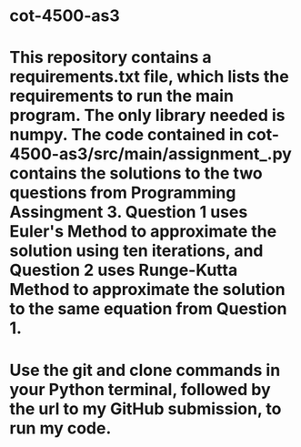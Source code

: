 # cot-4500-as3
# This repository contains a requirements.txt file, which lists the requirements to run the main program. The only library needed is numpy. The code contained in cot-4500-as3/src/main/assignment_.py contains the solutions to the two questions from Programming Assingment 3. Question 1 uses Euler's Method to approximate the solution using ten iterations, and Question 2 uses Runge-Kutta Method to approximate the solution to the same equation from Question 1.
# Use the git and clone commands in your Python terminal, followed by the url to my GitHub submission, to run my code.
